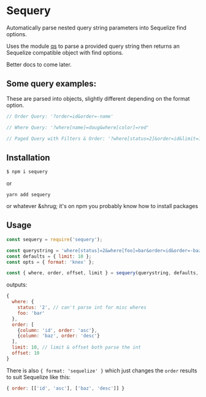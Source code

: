 # Sequery

Automatically parse nested query string parameters into Sequelize find options.

Uses the module [qs](https://www.npmjs.com/package/qs) to parse a provided query string then returns an Sequelize compatible object with find options.

Better docs to come later.

## Some query examples:

These are parsed into objects, slightly different depending on the format option.

```js
// Order Query: '?order=id&order=-name'

// Where Query: '?where[name]=doug&where[color]=red'

// Paged Query with Filters & Order: '?where[status=2]&order=id&limit=10&offset=10'
```

## Installation

```bash
$ npm i sequery
```

or

```
yarn add sequery
```

or whatever &shrug; it's on npm you probably know how to install packages

## Usage

```js
const sequery = require('sequery');

const querystring = 'where[status]=2&where[foo]=bar&order=id&order=-baz&limit=10&offset=10';
const defaults = { limit: 10 };
const opts = { format: 'knex' };

const { where, order, offset, limit } = sequery(querystring, defaults, opts);
```

outputs:

```js
{
  where: {
    status: '2', // can't parse int for misc wheres
    foo: 'bar'
  },
  order: [
    {column: 'id', order: 'asc'},
    {column: 'baz', order: 'desc'}
  ],
  limit: 10, // limit & offset both parse the int
  offset: 10
}
```

There is also `{ format: 'sequelize' }` which just changes the `order` results to suit Sequelize like this:

```js
{ order: [['id', 'asc'], ['baz', 'desc']] }
```

